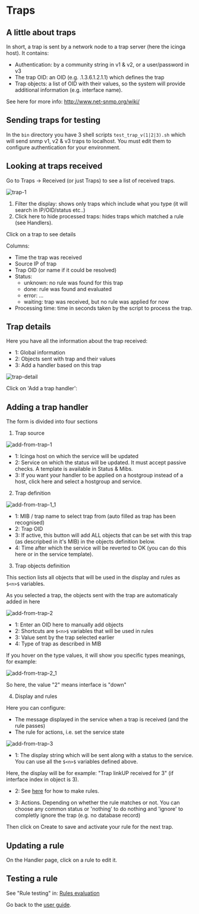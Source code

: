 Traps
===============

A little about traps
---------------

In short, a trap is sent by a network node to a trap server (here the icinga host). It contains: 

* Authentication: by a community string in v1 & v2, or a user/password in v3
* The trap OID: an OID (e.g. .1.3.6.1.2.1.1) which defines the trap
* Trap objects: a list of OID with their values, so the system will provide additional information (e.g. interface name).

See here for more info: http://www.net-snmp.org/wiki/

Sending traps for testing
---------------

In the `bin` directory you have 3 shell scripts `test_trap_v(1|2|3).sh` which will send snmp v1, v2 & v3 traps to localhost. You must edit them to configure authentication for your environment. 

Looking at traps received
---------------

Go to Traps -> Received (or just Traps) to see a list of received traps.

![trap-1](img/Trap-rule-1.jpg)

1) Filter the display: shows only traps which include what you type (it will search in IP/OID/status etc..)
2) Click here to hide processed traps: hides traps which matched a rule (see Handlers). 

Click on a trap to see details

Columns: 
* Time the trap was received
* Source IP of trap
* Trap OID (or name if it could be resolved)
* Status: 
	* unknown: no rule was found for this trap
	* done: rule was found and evaluated
	* error: ...
	* waiting: trap was received, but no rule was applied for now
* Processing time: time in seconds taken by the script to process the trap.


Trap details
---------------

Here you have all the information about the trap received:
* 1: Global information
* 2: Objects sent with trap and their values
* 3: Add a handler based on this trap

![trap-detail](img/trap-detail.jpg)

Click on 'Add a trap handler': 


Adding a trap handler
---------------
	
The form is divided into four sections

1) Trap source  

![add-from-trap-1](img/add-from-trap-1.jpg)

* 1: Icinga host on which the service will be updated
* 2: Service on which the status will be updated. It must accept passive checks. A template is available in Status & Mibs.
* 3: If you want your handler to be applied on a hostgroup instead of a host, click here and select a hostgroup and service.

2) Trap definition

![add-from-trap-1_1](img/add-from-trap-1_1.jpg)

* 1: MIB / trap name to select trap from (auto filled as trap has been recognised)
* 2: Trap OID
* 3: If active, this button will add ALL objects that can be set with this trap (as descripbed in it's MIB) in the objects definition below.
* 4: Time after which the service will be reverted to OK (you can do this here or in the service template).

3) Trap objects definition

This section lists all objects that will be used in the display and rules as `$<n>$` variables.

As you selected a trap, the objects sent with the trap are automaticaly added in here

![add-from-trap-2](img/add-from-trap-2.jpg)

* 1: Enter an OID here to manually add objects
* 2: Shortcuts are `$<n>$` variables that will be used in rules
* 3: Value sent by the trap selected earlier
* 4: Type of trap as described in MIB

If you hover on the type values, it will show you specific types meanings, for example: 

![add-from-trap-2_1](img/add-from-trap-2_1.jpg)

So here, the value "2" means interface is "down"

4) Display and rules

Here you can configure:
* The message displayed in the service when a trap is received (and the rule passes)
* The rule for actions, i.e. set the service state

![add-from-trap-3](img/add-from-trap-3.jpg)

* 1: The display string which will be sent along with a status to the service. You can use all the `$<n>$` variables defined above.

Here, the display will be for example: "Trap linkUP received for 3"
(if interface index in object is 3).

* 2: See [here](08-rules-evaluation.md) for how to make rules.

* 3: Actions. Depending on whether the rule matches or not. You can choose any common status or 'nothing' to do nothing and 'ignore' to completly ignore the trap (e.g. no database record)

Then click on Create to save and activate your rule for the next trap.


Updating a rule
---------------

On the Handler page, click on a rule to edit it.


Testing a rule
---------------

See "Rule testing" in: [Rules evaluation](08-rules-evaluation.md)


Go back to the [user guide](02-userguide.md).

